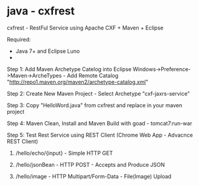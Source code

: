 java - cxfrest
==============

cxfrest - RestFul Service using Apache CXF + Maven + Eclipse


Required: 
- Java 7+ and Eclipse Luno
- 
Step 1: Add Maven Archetype Catelog into Eclipse
Windows->Preference->Maven->ArcheTypes - Add Remote Catalog "http://repo1.maven.org/maven2/archetype-catalog.xml"

Step 2: Create New Maven Project - Select Archetype "cxf-jaxrs-service"

Step 3: Copy "HelloWord.java" from cxfrest and replace in your maven project

Step 4: Maven Clean, Install and Maven Build with goad - tomcat7:run-war

Step 5: Test Rest Service using REST Client (Chrome Web App - Advacnce REST Client)
1) /hello/echo/{input} - Simple HTTP GET

2) /hello/jsonBean  - HTTP POST - Accepts and Produce JSON

3) /hello/image - HTTP Multipart/Form-Data - File(Image) Upload







